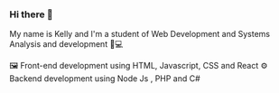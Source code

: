 ### Hi there 👋

My name is Kelly and I'm a student of Web Development and Systems Analysis and development 📝💻

🖼️ Front-end development using HTML, Javascript, CSS and React
⚙️ Backend development using Node Js , PHP and C#

